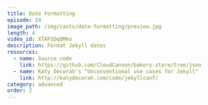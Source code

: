 ```yaml
---
title: Date Formatting
episode: 24
image_path: /img/casts/date-formatting/preview.jpg
length: 4
video_id: XTAFSDqQMko
description: Format Jekyll dates
resources:
  - name: Source code
    link: https://github.com/CloudCannon/bakery-store/tree/json
  - name: Katy Decorah's "Unconventional use cases for Jekyll"
    link: http://katydecorah.com/code/jekyllconf/
category: advanced
order: 2
---
```

